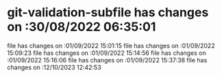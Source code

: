 # git-validation-subfile has changes on :30/08/2022 06:35:01
file has changes on :01/09/2022 15:01:15
file has changes on :01/09/2022 15:09:23
file has changes on :01/09/2022 15:14:56
file has changes on :01/09/2022 15:16:06
file has changes on :01/09/2022 15:37:38
file has changes on :12/10/2023 12:42:53
